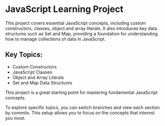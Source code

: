 # JavaScript Learning Project

This project covers essential JavaScript concepts, including custom constructors, classes, object and array literals. It also introduces key data structures such as Set and Map, providing a foundation for understanding how to manage collections of data in JavaScript.

## Key Topics:

- Custom Constructors
- JavaScript Classes
- Object and Array Literals
- Set and Map Data Structures

This project is a great starting point for mastering fundamental JavaScript concepts.

To explore specific topics, you can switch branches and view each section by commits. This setup allows you to focus on the concepts that interest you most.
